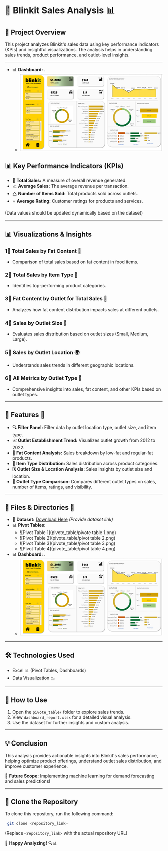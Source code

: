# 🚀 Blinkit Sales Analysis 📊

## 📌 Project Overview
This project analyzes Blinkit's sales data using key performance indicators (KPIs) and insightful visualizations. The analysis helps in understanding sales trends, product performance, and outlet-level insights.

---
- 📊 **Dashboard:** .
  - ![Dashboard](blinkit_dashboard.png)


## 📊 Key Performance Indicators (KPIs)

- 🛂 **Total Sales:** A measure of overall revenue generated.
- 📈 **Average Sales:** The average revenue per transaction.
- 🛆 **Number of Items Sold:** Total products sold across outlets.
- ⭐ **Average Rating:** Customer ratings for products and services.

(Data values should be updated dynamically based on the dataset)

---
## 📊 Visualizations & Insights

### 1⃣ Total Sales by Fat Content 🥑
   - Comparison of total sales based on fat content in food items.

### 2⃣ Total Sales by Item Type 🍜
   - Identifies top-performing product categories.

### 3⃣ Fat Content by Outlet for Total Sales 🏦
   - Analyzes how fat content distribution impacts sales at different outlets.

### 4⃣ Sales by Outlet Size 📏
   - Evaluates sales distribution based on outlet sizes (Small, Medium, Large).

### 5⃣ Sales by Outlet Location 🌍
   - Understands sales trends in different geographic locations.

### 6⃣ All Metrics by Outlet Type 🏢
   - Comprehensive insights into sales, fat content, and other KPIs based on outlet types.

---
## 📂 Features 🌻

- **🔍 Filter Panel:** Filter data by outlet location type, outlet size, and item type.
- **📈 Outlet Establishment Trend:** Visualizes outlet growth from 2012 to 2022.
- **🌮 Fat Content Analysis:** Sales breakdown by low-fat and regular-fat products.
- **🍔 Item Type Distribution:** Sales distribution across product categories.
- **🗓 Outlet Size & Location Analysis:** Sales insights by outlet size and location.
- **💼 Outlet Type Comparison:** Compares different outlet types on sales, number of items, ratings, and visibility.

---
## 📂 Files & Directories 📝

- 📄 **Dataset:** [Download Here](https://drive.google.com/drive/folders/1yW3iDT4J-fcXLC-vMwbWEPXzQsaRztYf?usp=sharing) *(Provide dataset link)*
- 📊 **Pivot Tables:** 
  - ![Pivot Table 1](pivote_table/pivote table  1.png)
  - ![Pivot Table 2](pivote_table/pivot table 2.png)
  - ![Pivot Table 3](pivote_table/pivot table 3.png)
  - ![Pivot Table 4](pivote_table/pivot table 4.png)
- 📊 **Dashboard:** .
  - ![Dashboard](blinkit_dashboard.png)

---
## 🛠️ Technologies Used
- Excel 📊 (Pivot Tables, Dashboards)
- Data Visualization 📉

---
## 📌 How to Use
1. Open the `pivote_table/` folder to explore sales trends.
2. View `dashboard_report.xlsx` for a detailed visual analysis.
3. Use the dataset for further insights and custom analysis.

---
## 💡 Conclusion
This analysis provides actionable insights into Blinkit's sales performance, helping optimize product offerings, understand outlet sales distribution, and improve customer experience.

🎯 **Future Scope:** Implementing machine learning for demand forecasting and sales predictions!

---
## 🔗 Clone the Repository
To clone this repository, run the following command:
```sh
 git clone <repository_link>
```
(Replace `<repository_link>` with the actual repository URL)

🚀 **Happy Analyzing!** 🔍📊
